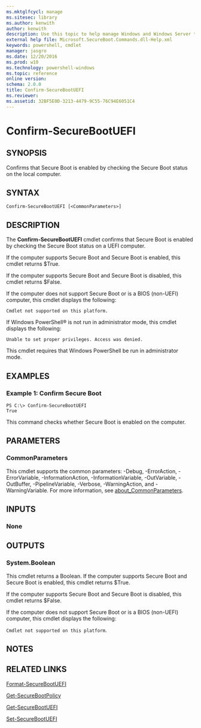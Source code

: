 ```yaml
---
ms.mktglfcycl: manage
ms.sitesec: library
ms.author: kenwith
author: kenwith
description: Use this topic to help manage Windows and Windows Server technologies with Windows PowerShell.
external help file: Microsoft.SecureBoot.Commands.dll-Help.xml
keywords: powershell, cmdlet
manager: jasgro
ms.date: 12/20/2016
ms.prod: w10
ms.technology: powershell-windows
ms.topic: reference
online version: 
schema: 2.0.0
title: Confirm-SecureBootUEFI
ms.reviewer:
ms.assetid: 32BF5E0D-3213-4479-9C55-76C94E6051C4
---
```


# Confirm-SecureBootUEFI

## SYNOPSIS
Confirms that Secure Boot is enabled by checking the Secure Boot status on the local computer.

## SYNTAX

```
Confirm-SecureBootUEFI [<CommonParameters>]
```

## DESCRIPTION
The **Confirm-SecureBootUEFI** cmdlet confirms that Secure Boot is enabled by checking the Secure Boot status on a UEFI computer.

If the computer supports Secure Boot and Secure Boot is enabled, this cmdlet returns $True.

If the computer supports Secure Boot and Secure Boot is disabled, this cmdlet returns $False.

If the computer does not support Secure Boot or is a BIOS (non-UEFI) computer, this cmdlet displays the following: 

`Cmdlet not supported on this platform.`

If Windows PowerShell® is not run in administrator mode, this cmdlet displays the following: 

`Unable to set proper privileges.
Access was denied.`

This cmdlet requires that Windows PowerShell be run in administrator mode.

## EXAMPLES

### Example 1: Confirm Secure Boot
```
PS C:\> Confirm-SecureBootUEFI
True
```

This command checks whether Secure Boot is enabled on the computer.

## PARAMETERS

### CommonParameters
This cmdlet supports the common parameters: -Debug, -ErrorAction, -ErrorVariable, -InformationAction, -InformationVariable, -OutVariable, -OutBuffer, -PipelineVariable, -Verbose, -WarningAction, and -WarningVariable. For more information, see [about_CommonParameters](http://go.microsoft.com/fwlink/?LinkID=113216).

## INPUTS

### None

## OUTPUTS

### System.Boolean
This cmdlet returns a Boolean.
If the computer supports Secure Boot and Secure Boot is enabled, this cmdlet returns $True.

If the computer supports Secure Boot and Secure Boot is disabled, this cmdlet returns $False.

If the computer does not support Secure Boot or is a BIOS (non-UEFI) computer, this cmdlet displays the following: 

`Cmdlet not supported on this platform`.

## NOTES

## RELATED LINKS

[Format-SecureBootUEFI](./Format-SecureBootUEFI.md)

[Get-SecureBootPolicy](./Get-SecureBootPolicy.md)

[Get-SecureBootUEFI](./Get-SecureBootUEFI.md)

[Set-SecureBootUEFI](./Set-SecureBootUEFI.md)
